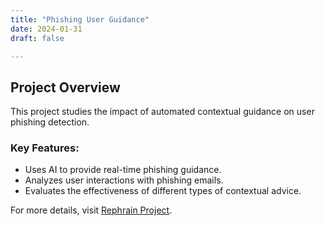```yaml
---
title: "Phishing User Guidance"
date: 2024-01-31
draft: false

---
```

## Project Overview

This project studies the impact of automated contextual guidance on user phishing detection.

### Key Features:

- Uses AI to provide real-time phishing guidance.
- Analyzes user interactions with phishing emails.
- Evaluates the effectiveness of different types of contextual advice.

For more details, visit [Rephrain Project](https://www.rephrain.ac.uk/phished/).
